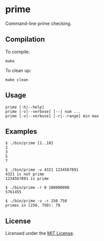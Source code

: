 <!-- Nikita Kouevda -->
<!-- 2014/12/13 -->

# prime

Command-line prime checking.

## Compilation

To compile:

    make

To clean up:

    make clean

## Usage

    prime [-h|--help]
    prime [-v|--verbose] [--] num ...
    prime [-v|--verbose] [-r|--range] min max

## Examples

```
$ ./bin/prime {1..10}
2
3
5
7
```

```
$ ./bin/prime -v 4321 1234567891
4321 is not prime
1234567891 is prime
```

```
$ ./bin/prime -r 0 100000000
5761455
```

```
$ ./bin/prime -v -r 250 750
primes in [250, 750): 79
```

## License

Licensed under the [MIT License](http://www.opensource.org/licenses/MIT).

